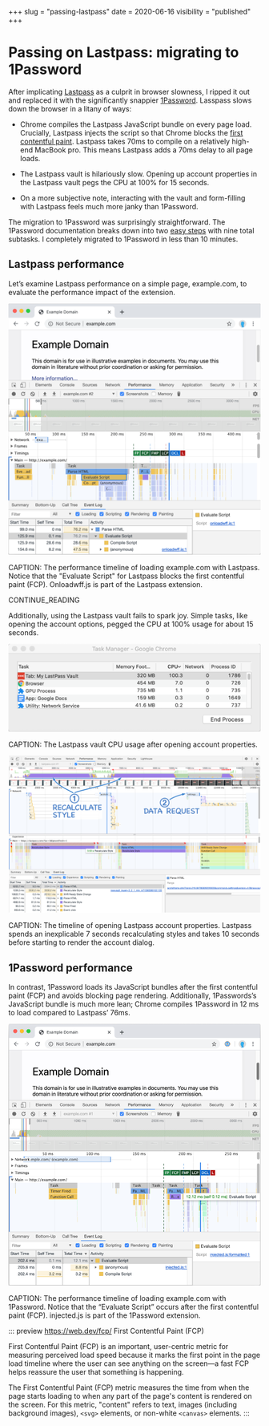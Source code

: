 +++
slug = "passing-lastpass"
date = 2020-06-16
visibility = "published"
+++

# Passing on Lastpass: migrating to 1Password

After implicating [Lastpass] as a culprit in browser slowness, I ripped it out 
and replaced it with the significantly snappier [1Password]. Lasspass slows down
the browser in a litany of ways:

[Lastpass]: https://www.lastpass.com/
[1Password]: https://1password.com/

- Chrome compiles the Lastpass JavaScript bundle on every page load. Crucially, 
  Lastpass injects the script so that Chrome blocks the [first contentful 
  paint]. Lastpass takes 70ms to compile on a relatively high-end MacBook pro. 
  This means Lastpass adds a 70ms delay to all page loads.

[first contentful paint]: https://web.dev/fcp/

- The Lastpass vault is hilariously slow. Opening up account properties in the 
  Lastpass vault pegs the CPU at 100% for 15 seconds.

- On a more subjective note, interacting with the vault and form-filling with 
  Lastpass feels much more janky than 1Password.
  
The migration to 1Password was surprisingly straightforward. The 1Password 
documentation breaks down into two [easy steps] with nine total subtasks. I 
completely migrated to 1Password in less than 10 minutes.

[easy steps]: https://support.1password.com/import-lastpass/

## Lastpass performance

Let’s examine Lastpass performance on a simple page, example.com, to evaluate 
the performance impact of the extension.

![Lastpass Chrome performance timeline](lastpass-performance-timeline.png)

CAPTION: The performance timeline of loading example.com with Lastpass. Notice
that the "Evaluate Script" for Lastpass blocks the first contentful paint (FCP).
Onloadwff.js is part of the Lastpass extension.

CONTINUE_READING

Additionally, using the Lastpass vault fails to spark joy. Simple tasks, like 
opening the account options, pegged the CPU at 100% usage for about 15 seconds.


![Lastpass CPU usage after opening account properties](lastpass-vault-cpu.png)

CAPTION: The Lastpass vault CPU usage after opening account properties.


![Lastpass account properties timeline](lastpass-account-properties-timeline.png)

CAPTION: The timeline of opening Lastpass account properties. Lastpass spends an 
inexplicable 7 seconds recalculating styles and takes 10 seconds before starting
to render the account dialog.

## 1Password performance

In contrast, 1Password loads its JavaScript bundles after the first contentful 
paint (FCP) and avoids blocking page rendering. Additionally, 1Passwords’s 
JavaScript bundle is much more lean; Chrome compiles 1Password in 12 ms to load 
compared to Lastpass’ 76ms.

![1Password performance timeline](1password-performance-timeline.png)

CAPTION: The performance timeline of loading example.com with 1Password. Notice 
that the “Evaluate Script” occurs after the first contentful paint (FCP). 
injected.js is part of the 1Password extension.

::: preview https://web.dev/fcp/
First Contentful Paint (FCP)

First Contentful Paint (FCP) is an important, user-centric metric for measuring 
perceived load speed because it marks the first point in the page load timeline
where the user can see anything on the screen—a fast FCP helps reassure the user
that something is happening.

The First Contentful Paint (FCP) metric measures the time from when the page 
starts loading to when any part of the page's content is rendered on the screen.
For this metric, "content" refers to text, images (including background images),
`<svg>` elements, or non-white `<canvas>` elements.
:::


